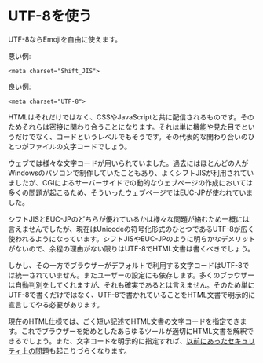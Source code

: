 # UTF-8を使う

UTF-8ならEmojiを自由に使えます。

悪い例:

    <meta charset="Shift_JIS">

良い例:

    <meta charset="UTF-8">

HTMLはそれだけではなく、CSSやJavaScriptと共に配信されるものです。そのためそれらは密接に関わり合うことになります。それは単に機能や見た目でというだけでなく、コードというレベルでもそうです。その代表的な関わり合いのひとつがファイルの文字コードでしょう。

ウェブでは様々な文字コードが用いられていました。過去にはほとんどの人がWindowsのパソコンで制作していたこともあり、よくシフトJISが利用されていましたが、CGIによるサーバーサイドでの動的なウェブページの作成においては多くの問題が起こるため、そういったウェブページではEUC-JPが使われていました。

シフトJISとEUC-JPのどちらが優れているかは様々な問題が絡むため一概には言えませんでしたが、現在はUnicodeの符号化形式のひとつであるUTF-8が広く使われるようになっています。シフトJISやEUC-JPのように明らかなデメリットがないので、余程の理由がない限りはUTF-8でHTML文書は書くべきでしょう。

しかし、その一方でブラウザーがデフォルトで利用する文字コードはUTF-8では統一されていません。またユーザーの設定にも依存します。多くのブラウザーは自動判別をしてくれますが、それも確実であるとは言えません。そのため単にUTF-8で書くだけではなく、UTF-8で書かれていることをHTML文書で明示的に宣言してやる必要があります。

現在のHTML仕様では、ごく短い記述でHTML文書の文字コードを指定できます。これでブラウザーを始めとしたあらゆるツールが適切にHTML文書を解釈できるでしょう。また、文字コードを明示的に指定すれば、[以前にあったセキュリティ上の問題][2]も起こりづらくなります。


[1]: dont-use-legacy-character-encoding-format.ja.md
[2]: http://openmya.hacker.jp/hasegawa/security/utf7cs.html

